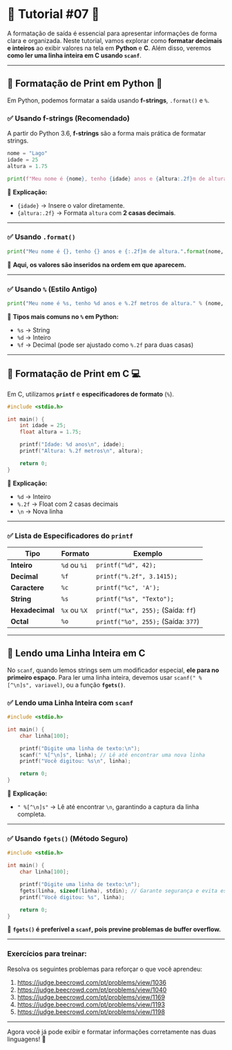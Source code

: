 # 🌟 Tutorial #07 🌟

A formatação de saída é essencial para apresentar informações de forma clara e organizada. Neste tutorial, vamos explorar como **formatar decimais e inteiros** ao exibir valores na tela em **Python** e **C**. Além disso, veremos **como ler uma linha inteira em C usando `scanf`**.  

---

## 🔹 Formatação de Print em Python 🐍  

Em Python, podemos formatar a saída usando **f-strings**, `.format()` e `%`.  

### ✅ Usando f-strings (Recomendado)  

A partir do Python 3.6, **f-strings** são a forma mais prática de formatar strings.  

```python
nome = "Lago"
idade = 25
altura = 1.75

print(f"Meu nome é {nome}, tenho {idade} anos e {altura:.2f}m de altura.")
```
📌 **Explicação:**  
- `{idade}` → Insere o valor diretamente.  
- `{altura:.2f}` → Formata `altura` com **2 casas decimais**.  

---

### ✅ Usando `.format()`  

```python
print("Meu nome é {}, tenho {} anos e {:.2f}m de altura.".format(nome, idade, altura))
```
📌 **Aqui, os valores são inseridos na ordem em que aparecem.**  

---

### ✅ Usando `%` (Estilo Antigo)  

```python
print("Meu nome é %s, tenho %d anos e %.2f metros de altura." % (nome, idade, altura))
```
📌 **Tipos mais comuns no `%` em Python:**  
- `%s` → String  
- `%d` → Inteiro  
- `%f` → Decimal (pode ser ajustado como `%.2f` para duas casas)  

---

## 🔹 Formatação de Print em C 💻  

Em C, utilizamos **`printf`** e **especificadores de formato** (`%`).  

```c
#include <stdio.h>

int main() {
    int idade = 25;
    float altura = 1.75;

    printf("Idade: %d anos\n", idade);
    printf("Altura: %.2f metros\n", altura);

    return 0;
}
```
📌 **Explicação:**  
- `%d` → Inteiro  
- `%.2f` → Float com 2 casas decimais  
- `\n` → Nova linha  

---

### ✅ Lista de Especificadores do `printf`  

| Tipo   | Formato  | Exemplo        |
|--------|---------|---------------|
| **Inteiro** | `%d` ou `%i` | `printf("%d", 42);` |
| **Decimal** | `%f` | `printf("%.2f", 3.1415);` |
| **Caractere** | `%c` | `printf("%c", 'A');` |
| **String** | `%s` | `printf("%s", "Texto");` |
| **Hexadecimal** | `%x` ou `%X` | `printf("%x", 255);` (Saída: `ff`) |
| **Octal** | `%o` | `printf("%o", 255);` (Saída: `377`) |

---

## 🔹 Lendo uma Linha Inteira em C  

No `scanf`, quando lemos strings sem um modificador especial, **ele para no primeiro espaço**. Para ler uma linha inteira, devemos usar `scanf(" %[^\n]s", variavel)`, ou a função **`fgets()`**.  

### ✅ Lendo uma Linha Inteira com `scanf`  

```c
#include <stdio.h>

int main() {
    char linha[100];

    printf("Digite uma linha de texto:\n");
    scanf(" %[^\n]s", linha); // Lê até encontrar uma nova linha
    printf("Você digitou: %s\n", linha);

    return 0;
}
```
📌 **Explicação:**  
- `" %[^\n]s"` → Lê até encontrar `\n`, garantindo a captura da linha completa.  

---

### ✅ Usando `fgets()` (Método Seguro)  

```c
#include <stdio.h>

int main() {
    char linha[100];

    printf("Digite uma linha de texto:\n");
    fgets(linha, sizeof(linha), stdin); // Garante segurança e evita estouro de buffer
    printf("Você digitou: %s", linha);

    return 0;
}
```
📌 **`fgets()` é preferível a `scanf`, pois previne problemas de buffer overflow.**  

---

### Exercícios para treinar:

Resolva os seguintes problemas para reforçar o que você aprendeu:

1. https://judge.beecrowd.com/pt/problems/view/1036
2. https://judge.beecrowd.com/pt/problems/view/1040
3. https://judge.beecrowd.com/pt/problems/view/1169
4. https://judge.beecrowd.com/pt/problems/view/1193
5. https://judge.beecrowd.com/pt/problems/view/1198
   
---

Agora você já pode exibir e formatar informações corretamente nas duas linguagens! 🎯